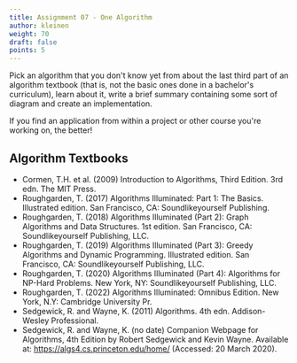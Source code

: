 ```yaml
---
title: Assignment 07 - One Algorithm
author: kleinen
weight: 70
draft: false
points: 5
---
```

Pick an algorithm that you don't know yet from about the last third part of an algorithm textbook (that is, not the basic ones done in a bachelor's curriculum), learn about it, write a brief summary containing some sort of diagram and create an implementation.

If you find an application from within a project or other course you're working on, the better!

## Algorithm Textbooks

 - Cormen, T.H. et al. (2009) Introduction to Algorithms, Third Edition. 3rd edn. The MIT Press.
 - Roughgarden, T. (2017) Algorithms Illuminated: Part 1: The Basics. Illustrated edition. San Francisco, CA: Soundlikeyourself Publishing.
 - Roughgarden, T. (2018) Algorithms Illuminated (Part 2): Graph Algorithms and Data Structures. 1st edition. San Francisco, CA: Soundlikeyourself Publishing, LLC.
 - Roughgarden, T. (2019) Algorithms Illuminated (Part 3): Greedy Algorithms and Dynamic Programming. Illustrated edition. San Francisco, CA: Soundlikeyourself Publishing, LLC.
 - Roughgarden, T. (2020) Algorithms Illuminated (Part 4): Algorithms for NP-Hard Problems. New York, NY: Soundlikeyourself Publishing, LLC.
 - Roughgarden, T. (2022) Algorithms Illuminated: Omnibus Edition. New York, N.Y: Cambridge University Pr.
 - Sedgewick, R. and Wayne, K. (2011) Algorithms. 4th edn. Addison-Wesley Professional.
 - Sedgewick, R. and Wayne, K. (no date) Companion Webpage for Algorithms, 4th Edition by Robert Sedgewick and Kevin Wayne. Available at: https://algs4.cs.princeton.edu/home/ (Accessed: 20 March 2020).
